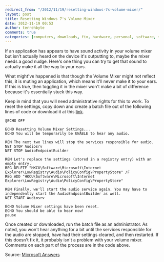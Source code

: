 ```yaml
---
redirect_from: "/2012/11/19/resetting-windows-7s-volume-mixer/"
layout: post
title: Resetting Windows 7's Volume Mixer
date: 2012-11-19 00:53
author: terrehbyte
comments: true
categories: [computers, downloads, fix, hardware, personal, software, troubleshooting, volume, volume mixer]
---
```

If an application has appears to have sound activity in your volume mixer but isn't actually heard on the device it's outputting to, maybe the mixer needs a good nudge. Here's one thing you can try to get that sound to actually make it all the way to your ears.  

What might've happened is that though the Volume Mixer might not reflect this, it is muting an application, which means it'll never make it to your ears. If this is true, then toggling it in the mixer won't make a bit of difference because it's essentially stuck this way.  

Keep in mind that you will need administrative rights for this to work. To reset the settings, copy down and create a batch file out of the following lines of code or download it at this [link](http://www.mediafire.com/?40mlee7d84fg6pt).

```
@ECHO OFF

ECHO Resetting Volume Mixer Settings...
ECHO You will be temporarily be UNABLE to hear any audio.

REM The next two lines will stop the services responsible for audio.
NET STOP Audiosrv
NET STOP AudioEndpointBuilder

REM Let's replace the settings (stored in a registry entry) with an empty entry.
REG DELETE "HKCU\Software\Microsoft\Internet Explorer\LowRegistry\Audio\PolicyConfig\PropertyStore" /F
REG ADD "HKCU\Software\Microsoft\Internet Explorer\LowRegistry\Audio\PolicyConfig\PropertyStore"

REM Finally, we'll start the audio service again. You may have to independently start the AudioEndpointBuilder as well.
NET START Audiosrv

ECHO Volume Mixer settings have been reset.
ECHO You should be able to hear now!
pause
```

Once created or downloaded, run the batch file as an administrator. As noted, you won't hear anything for a bit until the services responsible for the audio are stopped, have had their settings cleared, and then restarted. If this doesn't fix it, it probably isn't a problem with your volume mixer. Comments on each part of the process are in the code above.  

Source: [Microsoft Answers](http://answers.microsoft.com/en-us/windows/forum/windows_7-pictures/how-to-reset-volume-mixer-levels/39b6e5f2-0ee9-463c-89c9-8257264294cf?msgId=bb3247b5-6bd8-482a-905e-ceb4b29e4199)  